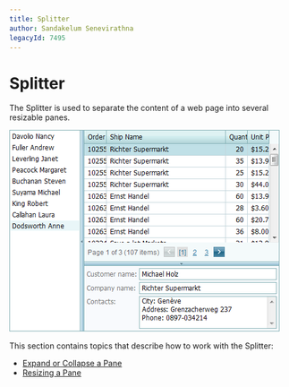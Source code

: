 ```yaml
---
title: Splitter
author: Sandakelum Senevirathna
legacyId: 7495
---
```

# Splitter
The Splitter is used to separate the content of a web page into several resizable panes.

![ASPxSplitter-MainPage](../images/img11164.png)

This section contains topics that describe how to work with the Splitter:

* [Expand or Collapse a Pane](splitter/expand-or-collapse-a-pane.md)
* [Resizing a Pane](splitter/resizing-a-pane.md)